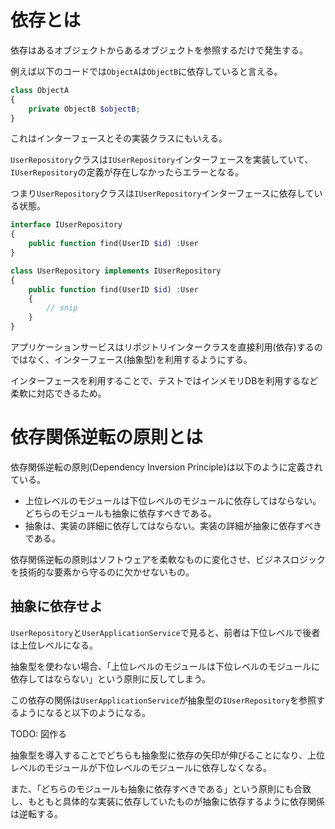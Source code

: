# 依存とは

依存はあるオブジェクトからあるオブジェクトを参照するだけで発生する。

例えば以下のコードでは`ObjectA`は`ObjectB`に依存していると言える。

```php
class ObjectA
{
    private ObjectB $objectB;
}
```

これはインターフェースとその実装クラスにもいえる。

`UserRepository`クラスは`IUserRepository`インターフェースを実装していて、`IUserRepository`の定義が存在しなかったらエラーとなる。

つまり`UserRepository`クラスは`IUserRepository`インターフェースに依存している状態。

```php
interface IUserRepository
{
    public function find(UserID $id) :User
}

class UserRepository implements IUserRepository
{
    public function find(UserID $id) :User
    {
        // snip
    }
}
```

アプリケーションサービスはリポジトリインタークラスを直接利用(依存)するのではなく、インターフェース(抽象型)を利用するようにする。

インターフェースを利用することで、テストではインメモリDBを利用するなど柔軟に対応できるため。

# 依存関係逆転の原則とは

依存関係逆転の原則(Dependency Inversion Principle)は以下のように定義されている。

- 上位レベルのモジュールは下位レベルのモジュールに依存してはならない。どちらのモジュールも抽象に依存すべきである。
- 抽象は、実装の詳細に依存してはならない。実装の詳細が抽象に依存すべきである。

依存関係逆転の原則はソフトウェアを柔軟なものに変化させ、ビジネスロジックを技術的な要素から守るのに欠かせないもの。

## 抽象に依存せよ

`UserRepository`と`UserApplicationService`で見ると、前者は下位レベルで後者は上位レベルになる。

抽象型を使わない場合、「上位レベルのモジュールは下位レベルのモジュールに依存してはならない」という原則に反してしまう。

この依存の関係は`UserApplicationService`が抽象型の`IUserRepository`を参照するようになると以下のようになる。

TODO: 図作る

抽象型を導入することでどちらも抽象型に依存の矢印が伸びることになり、上位レベルのモジュールが下位レベルのモジュールに依存しなくなる。

また、「どちらのモジュールも抽象に依存すべきである」という原則にも合致し、もともと具体的な実装に依存していたものが抽象に依存するように依存関係は逆転する。

